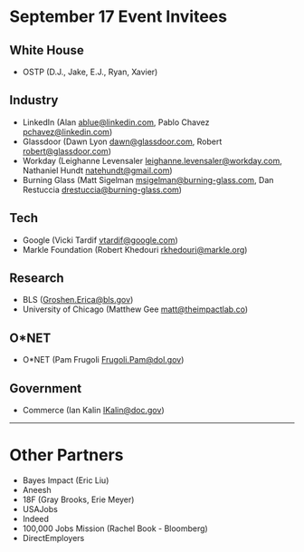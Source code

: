 # September 17 Event Invitees
## White House
* OSTP (D.J., Jake, E.J., Ryan, Xavier)

## Industry
* LinkedIn (Alan <ablue@linkedin.com>, Pablo Chavez <pchavez@linkedin.com>)
* Glassdoor (Dawn Lyon <dawn@glassdoor.com>, Robert <robert@glassdoor.com>)
* Workday (Leighanne Levensaler <leighanne.levensaler@workday.com>, Nathaniel Hundt <natehundt@gmail.com>)
* Burning Glass (Matt Sigelman <msigelman@burning-glass.com>, Dan Restuccia drestuccia@burning-glass.com)

## Tech
* Google (Vicki Tardif <vtardif@google.com>)
* Markle Foundation (Robert Khedouri <rkhedouri@markle.org>)

## Research
* BLS (Groshen.Erica@bls.gov)
* University of Chicago (Matthew Gee <matt@theimpactlab.co>)

## O*NET
* O*NET (Pam Frugoli <Frugoli.Pam@dol.gov>)

## Government
* Commerce (Ian Kalin <IKalin@doc.gov>)


--------


# Other Partners
* Bayes Impact (Eric Liu)
* Aneesh
* 18F (Gray Brooks, Erie Meyer)
* USAJobs
* Indeed
* 100,000 Jobs Mission (Rachel Book - Bloomberg)
* DirectEmployers
